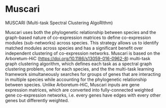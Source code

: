 # Muscari
MUSCARI (Multi-task Spectral Clustering AlgoRIthm)

Muscari uses both the phylogenetic relationship between species and the graph-based nature of co-expression matrices to define co-expression modules (sub-networks) across species. This strategy allows us to identify matched modules across species and has a significant benefit over independent clustering of co-expression networks. Muscari is based on the Arboretum-HiC (https://doi.org/10.1186/s13059-016-0962-8) multi-task graph clustering algorithm, which defines each task as a spectral graph clustering problem, one for each species, and the the multi-task learning framework simultaneously searches for groups of genes that are interacting in multiple species while accounting for the phylogenetic relationship between species. Unlike Arboretum-HiC, Muscari inputs are gene expression matrices, which are converted into fully-connected weighted gene co-expression networks, i.e. every genes have edges with every other genes but differently weighted.

